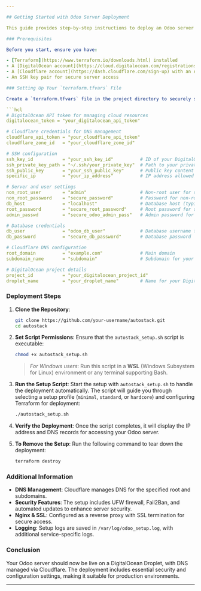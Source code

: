 ```yaml
---

## Getting Started with Odoo Server Deployment

This guide provides step-by-step instructions to deploy an Odoo server on **DigitalOcean** using **Terraform** and **Cloudflare** for DNS management.

### Prerequisites

Before you start, ensure you have:

- [Terraform](https://www.terraform.io/downloads.html) installed
- A [DigitalOcean account](https://cloud.digitalocean.com/registrations/new) with an API token
- A [Cloudflare account](https://dash.cloudflare.com/sign-up) with an API token and zone ID for DNS management
- An SSH key pair for secure server access

### Setting Up Your `terraform.tfvars` File

Create a `terraform.tfvars` file in the project directory to securely store sensitive variables. Update the values as needed:

```hcl
# DigitalOcean API token for managing cloud resources
digitalocean_token = "your_digitalocean_api_token"

# Cloudflare credentials for DNS management
cloudflare_api_token = "your_cloudflare_api_token"
cloudflare_zone_id   = "your_cloudflare_zone_id"

# SSH configuration
ssh_key_id           = "your_ssh_key_id"          # ID of your DigitalOcean SSH key
ssh_private_key_path = "~/.ssh/your_private_key"  # Path to your private SSH key
ssh_public_key       = "your_ssh_public_key"      # Public key content
specific_ip          = "your_ip_address"          # IP address allowed for SSH access

# Server and user settings
non_root_user        = "admin"                    # Non-root user for secure access
non_root_password    = "secure_password"          # Password for non-root user
db_host              = "localhost"                # Database host (typically localhost)
root_password        = "secure_root_password"     # Root password for server
admin_passwd         = "secure_odoo_admin_pass"   # Admin password for Odoo

# Database credentials
db_user              = "odoo_db_user"             # Database username for Odoo
db_password          = "secure_db_password"       # Database password

# Cloudflare DNS configuration
root_domain          = "example.com"              # Main domain
subdomain_name       = "subdomain"                # Subdomain for your application

# DigitalOcean project details
project_id           = "your_digitalocean_project_id"
droplet_name         = "your_droplet_name"        # Name for your DigitalOcean Droplet
```

### Deployment Steps

1. **Clone the Repository**:

   ```bash
   git clone https://github.com/your-username/autostack.git
   cd autostack
   ```

2. **Set Script Permissions**:
   Ensure that the `autostack_setup.sh` script is executable:

   ```bash
   chmod +x autostack_setup.sh
   ```

   > *For Windows users*: Run this script in a **WSL** (Windows Subsystem for Linux) environment or any terminal supporting Bash.

3. **Run the Setup Script**:
   Start the setup with `autostack_setup.sh` to handle the deployment automatically. The script will guide you through selecting a setup profile (`minimal`, `standard`, or `hardcore`) and configuring Terraform for deployment:

   ```bash
   ./autostack_setup.sh
   ```

4. **Verify the Deployment**:
   Once the script completes, it will display the IP address and DNS records for accessing your Odoo server.

5. **To Remove the Setup**:
   Run the following command to tear down the deployment:

   ```bash
   terraform destroy
   ```

### Additional Information

- **DNS Management**: Cloudflare manages DNS for the specified root and subdomains.
- **Security Features**: The setup includes UFW firewall, Fail2Ban, and automated updates to enhance server security.
- **Nginx & SSL**: Configured as a reverse proxy with SSL termination for secure access.
- **Logging**: Setup logs are saved in `/var/log/odoo_setup.log`, with additional service-specific logs.

### Conclusion

Your Odoo server should now be live on a DigitalOcean Droplet, with DNS managed via Cloudflare. The deployment includes essential security and configuration settings, making it suitable for production environments.

--- 
```

